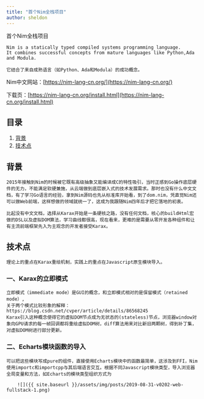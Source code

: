 ```yaml
---
title: "首个Nim全栈项目"
author: sheldon
---
```


首个Nim全栈项目


    Nim is a statically typed compiled systems programming language. 
    It combines successful concepts from mature languages like Python,Ada and Modula.

    它结合了来自成熟语言（如Python、Ada和Modula）的成功概念。

Nim中文网站：[https://nim-lang-cn.org/](https://nim-lang-cn.org/)

下载页：[https://nim-lang-cn.org/install.html](https://nim-lang-cn.org/install.html)

## 目录

1. [背景](#背景)
2. [技术点](#技术点)

## 背景
    2015年接触到Nim的时候被它既有高级抽象又能编译成C的特性吸引，当时正感到Go操作底层硬件的无力，不能满足软硬兼施，从云端做到底层嵌入式的技术发展需求。那时也没有什么中文文档，有了学习Go语言的经验，拿到Nim源码也先从标准库开始看，到了dom.nim，凭直觉Nim还可以做Web前端，这样想做的领域就统一了，这成为我跟随Nim四年后才把它落地的初衷。

    比起没有中文文档，选择从Karax开始是一条硬核之路，没有任何文档，核心的buildHtml宏做的DSL以及虚拟DOM算法，学习曲线都很高，现在看来，更难的是需要从零开发各种组件和让有主流前端框架先入为主观念的开发者接受Karax。




## 技术点
    理论上的重点在Karax重绘机制，实践上的重点在Javascript原生模块导入。

### 一、Karax的立即模式
    立即模式（immediate mode）是GUI的概念，和立即模式相对的是保留模式（retained mode）,
    关于两个模式比较形象的解释：https://blog.csdn.net/cvper/article/details/86568245
    Karax引入这种概念使得它的虚拟DOM节点成为无状态的(stateless)节点，浏览器window对象向GPU请求的每一帧回调都将重绘虚拟DOM树，diff算法用来对比新旧两颗树，得到补丁集，对虚拟DOM树进行部分更新。    


### 二、Echarts模块函数的导入
    可以把这些模块写成pure的组件，直接使用Echarts模块中的函数最简单，这涉及到FFI，Nim使用importc和importcpp与其后端语言交互。根据不同Javascript模块类型，导入浏览器全局变量和方法，如Echarts的模块类型组织方式为

        ![]({{ site.baseurl }}/assets/img/posts/2019-08-31-v0202-web-fullstack-1.png)


